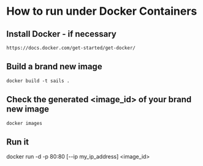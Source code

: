 # How to run under Docker Containers

## Install Docker - if necessary
````
https://docs.docker.com/get-started/get-docker/
````

## Build a brand new image
````
docker build -t sails .
````

## Check the generated <image_id> of your brand new image
````
docker images
````

## Run it
docker run -d -p 80:80 [--ip my_ip_address] <image_id>
